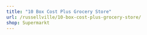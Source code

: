 ```yaml
---
title: "10 Box Cost Plus Grocery Store"
url: /russellville/10-box-cost-plus-grocery-store/
shop: Supermarkt
---
```

